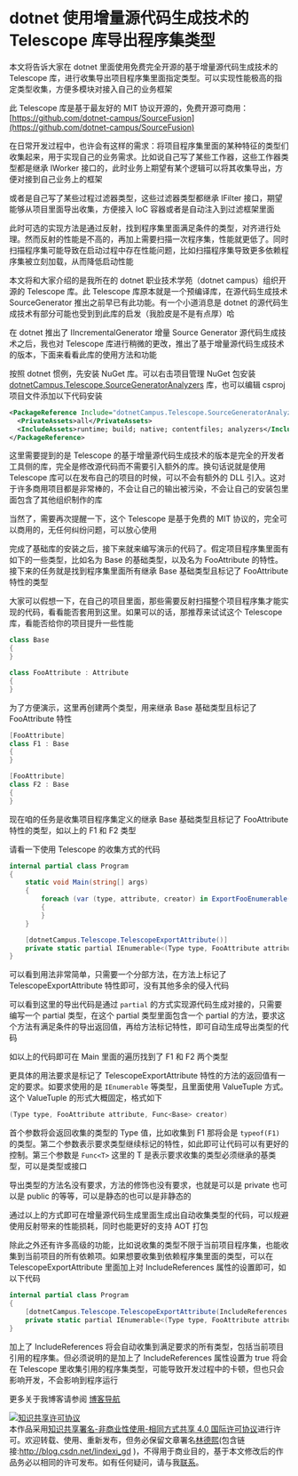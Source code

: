 
# dotnet 使用增量源代码生成技术的 Telescope 库导出程序集类型

本文将告诉大家在 dotnet 里面使用免费完全开源的基于增量源代码生成技术的 Telescope 库，进行收集导出项目程序集里面指定类型。可以实现性能极高的指定类型收集，方便多模块对接入自己的业务框架

<!--more-->


<!-- CreateTime:2023/9/11 8:50:10 -->

<!-- 发布 -->
<!-- 博客 -->

此 Telescope 库是基于最友好的 MIT 协议开源的，免费开源可商用：[https://github.com/dotnet-campus/SourceFusion](https://github.com/dotnet-campus/SourceFusion)

在日常开发过程中，也许会有这样的需求：将项目程序集里面的某种特征的类型们收集起来，用于实现自己的业务需求。比如说自己写了某些工作器，这些工作器类型都是继承 IWorker 接口的，此时业务上期望有某个逻辑可以将其收集导出，方便对接到自己业务上的框架

或者是自己写了某些过程过滤器类型，这些过滤器类型都继承 IFilter 接口，期望能够从项目里面导出收集，方便接入 IoC 容器或者是自动注入到过滤框架里面

此时可选的实现方法是通过反射，找到程序集里面满足条件的类型，对齐进行处理。然而反射的性能是不高的，再加上需要扫描一次程序集，性能就更低了。同时扫描程序集可能导致在启动过程中存在性能问题，比如扫描程序集导致更多依赖程序集被立刻加载，从而降低启动性能

本文将和大家介绍的是我所在的 dotnet 职业技术学苑（dotnet campus）组织开源的 Telescope 库。此 Telescope 库原本就是一个预编译库，在源代码生成技术 SourceGenerator 推出之前早已有此功能。有一个小道消息是 dotnet 的源代码生成技术有部分可能也受到到此库的启发（我脸皮是不是有点厚）哈

在 dotnet 推出了 IIncrementalGenerator 增量 Source Generator 源代码生成技术之后，我也对 Telescope 库进行稍微的更改，推出了基于增量源代码生成技术的版本，下面来看看此库的使用方法和功能

按照 dotnet 惯例，先安装 NuGet 库。可以右击项目管理 NuGet 包安装 [dotnetCampus.Telescope.SourceGeneratorAnalyzers](https://www.nuget.org/packages/dotnetCampus.Telescope.SourceGeneratorAnalyzers) 库，也可以编辑 csproj 项目文件添加以下代码安装

```xml
<PackageReference Include="dotnetCampus.Telescope.SourceGeneratorAnalyzers" Version="0.10.7-alpha17">
  <PrivateAssets>all</PrivateAssets>
  <IncludeAssets>runtime; build; native; contentfiles; analyzers</IncludeAssets>
</PackageReference>
```

这里需要提到的是 Telescope 的基于增量源代码生成技术的版本是完全的开发者工具侧的库，完全是修改源代码而不需要引入额外的库。换句话说就是使用 Telescope 库可以在发布自己的项目的时候，可以不会有额外的 DLL 引入。这对于许多商用项目都是非常棒的，不会让自己的输出被污染，不会让自己的安装包里面包含了其他组织制作的库

当然了，需要再次提醒一下，这个 Telescope 是基于免费的 MIT 协议的，完全可以商用的，无任何纠纷问题，可以放心使用

完成了基础库的安装之后，接下来就来编写演示的代码了。假定项目程序集里面有如下的一些类型，比如名为 Base 的基础类型，以及名为 FooAttribute 的特性。接下来的任务就是找到程序集里面所有继承 Base 基础类型且标记了 FooAttribute 特性的类型

大家可以假想一下，在自己的项目里面，那些需要反射扫描整个项目程序集才能实现的代码，看看能否套用到这里。如果可以的话，那推荐来试试这个 Telescope 库，看能否给你的项目提升一些性能

```csharp
class Base
{
}

class FooAttribute : Attribute
{
}
```

为了方便演示，这里再创建两个类型，用来继承 Base 基础类型且标记了 FooAttribute 特性

```csharp
[FooAttribute]
class F1 : Base
{
}

[FooAttribute]
class F2 : Base
{
}
```

现在咱的任务是收集项目程序集定义的继承 Base 基础类型且标记了 FooAttribute 特性的类型，如以上的 F1 和 F2 类型

请看一下使用 Telescope 的收集方式的代码

```csharp
internal partial class Program
{
    static void Main(string[] args)
    {
        foreach (var (type, attribute, creator) in ExportFooEnumerable())
        {
        }
    }

    [dotnetCampus.Telescope.TelescopeExportAttribute()]
    private static partial IEnumerable<(Type type, FooAttribute attribute, Func<Base> creator)> ExportFooEnumerable();
}
```

可以看到用法非常简单，只需要一个分部方法，在方法上标记了 TelescopeExportAttribute 特性即可，没有其他多余的侵入代码

可以看到这里的导出代码是通过 `partial` 的方式实现源代码生成对接的，只需要编写一个 partial 类型，在这个 partial 类型里面包含一个 partial 的方法，要求这个方法有满足条件的导出返回值，再给方法标记特性，即可自动生成导出类型的代码

如以上的代码即可在 Main 里面的遍历找到了 F1 和 F2 两个类型

更具体的用法要求是标记了 TelescopeExportAttribute 特性的方法的返回值有一定的要求。如要求使用的是 `IEnumerable` 等类型，且里面使用 ValueTuple 方式。这个 ValueTuple 的形式大概固定，格式如下

```csharp
(Type type, FooAttribute attribute, Func<Base> creator)
```

首个参数将会返回收集的类型的 Type 值，比如收集到 F1 那将会是 `typeof(F1)` 的类型。第二个参数表示要求类型继续标记的特性，如此即可让代码可以有更好的控制。第三个参数是 `Func<T>` 这里的 T 是表示要求收集的类型必须继承的基类型，可以是类型或接口

导出类型的方法名没有要求，方法的修饰也没有要求，也就是可以是 private 也可以是 public 的等等，可以是静态的也可以是非静态的

通过以上的方式即可在增量源代码生成里面生成出自动收集类型的代码，可以规避使用反射带来的性能损耗，同时也能更好的支持 AOT 打包

除此之外还有许多高级的功能，比如说收集的类型不限于当前项目程序集，也能收集到当前项目的所有依赖项。如果想要收集到依赖程序集里面的类型，可以在 TelescopeExportAttribute 里面加上对 IncludeReferences 属性的设置即可，如以下代码

```csharp
internal partial class Program
{
    [dotnetCampus.Telescope.TelescopeExportAttribute(IncludeReferences = true)]
    private static partial IEnumerable<(Type type, FooAttribute attribute, Func<Base> creator)> ExportFooEnumerable();
}
```

加上了 IncludeReferences 将会自动收集到满足要求的所有类型，包括当前项目引用的程序集。但必须说明的是加上了 IncludeReferences 属性设置为 true 将会在 Telescope 里收集引用的程序集类型，可能导致开发过程中的卡顿，但也只会影响开发，不会影响到程序运行

更多关于我博客请参阅 [博客导航](https://blog.lindexi.com/post/%E5%8D%9A%E5%AE%A2%E5%AF%BC%E8%88%AA.html )




<a rel="license" href="http://creativecommons.org/licenses/by-nc-sa/4.0/"><img alt="知识共享许可协议" style="border-width:0" src="https://licensebuttons.net/l/by-nc-sa/4.0/88x31.png" /></a><br />本作品采用<a rel="license" href="http://creativecommons.org/licenses/by-nc-sa/4.0/">知识共享署名-非商业性使用-相同方式共享 4.0 国际许可协议</a>进行许可。欢迎转载、使用、重新发布，但务必保留文章署名[林德熙](http://blog.csdn.net/lindexi_gd)(包含链接:http://blog.csdn.net/lindexi_gd )，不得用于商业目的，基于本文修改后的作品务必以相同的许可发布。如有任何疑问，请与我[联系](mailto:lindexi_gd@163.com)。